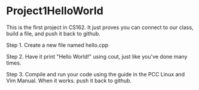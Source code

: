 # Project1HelloWorld
This is the first project in CS162. It just proves you can connect to our class, build a file, and push it back to github.


  Step 1. Create a new file named hello.cpp

  Step 2. Have it print "Hello World!" using cout, just like you've done many times.

  Step 3. Compile and run your code using the guide in the PCC Linux and Vim Manual. When it works. push it back to github.
